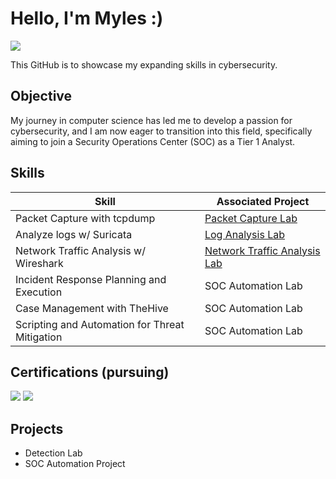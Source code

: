 # Hello, I'm Myles :) 
<a href="https://www.linkedin.com/in/mylesvendryes"><img src="https://img.shields.io/badge/-LinkedIn-0072b1?&style=for-the-badge&logo=linkedin&logoColor=white" /></a>

This GitHub is to showcase my expanding skills in cybersecurity.

## Objective

My journey in computer science has led me to develop a passion for cybersecurity, and I am now eager to transition into this field, specifically aiming to join a Security Operations Center (SOC) as a Tier 1 Analyst.

## Skills

| Skill                                         | Associated Project         |
|-----------------------------------------------|----------------------------|
| Packet Capture with tcpdump                   | <a href="https://github.com/mylesv3/packet_capture">Packet Capture Lab</a>|
| Analyze logs w/ Suricata                      | <a href="https://github.com/mylesv3/suricata_logs">Log Analysis Lab</a>|
| Network Traffic Analysis w/ Wireshark         | <a href="https://github.com/mylesv3/network_traffic_analysis">Network Traffic Analysis Lab</a>|
| Incident Response Planning and Execution      | SOC Automation Lab|
| Case Management with TheHive                  | SOC Automation Lab|
| Scripting and Automation for Threat Mitigation | SOC Automation Lab|


## Certifications (pursuing)
<div>
<img src="https://img.shields.io/badge/-Security%2B-FF0000?&style=for-the-badge&logo=CompTIA&logoColor=white" />
<img src="https://img.shields.io/badge/-Network%2B-007ACC?&style=for-the-badge&logo=CompTIA&logoColor=white" />
</div>

## Projects
- Detection Lab
- SOC Automation Project
